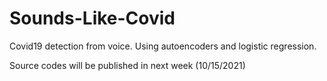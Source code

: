 # Sounds-Like-Covid
Covid19 detection from voice. Using autoencoders and logistic regression.


Source codes will be published in next week (10/15/2021)

